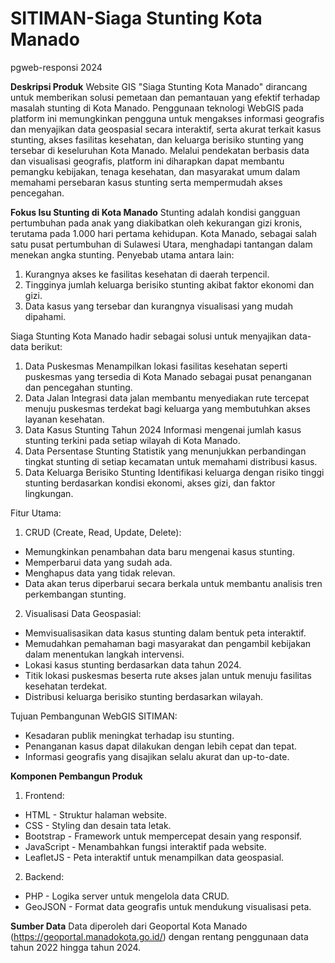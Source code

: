 # SITIMAN-Siaga Stunting Kota Manado
pgweb-responsi 2024

**Deskripsi Produk**
Website GIS "Siaga Stunting Kota Manado" dirancang untuk memberikan solusi pemetaan dan pemantauan yang efektif terhadap masalah stunting di Kota Manado. Penggunaan teknologi WebGIS pada platform ini memungkinkan pengguna untuk mengakses informasi geografis dan menyajikan data geospasial secara interaktif, serta akurat terkait kasus stunting, akses fasilitas kesehatan, dan keluarga berisiko stunting yang tersebar di keseluruhan Kota Manado. Melalui pendekatan berbasis data dan visualisasi geografis, platform ini diharapkan dapat membantu pemangku kebijakan, tenaga kesehatan, dan masyarakat umum dalam memahami persebaran kasus stunting serta mempermudah akses pencegahan.

**Fokus Isu Stunting di Kota Manado**
Stunting adalah kondisi gangguan pertumbuhan pada anak yang diakibatkan oleh kekurangan gizi kronis, terutama pada 1.000 hari pertama kehidupan. Kota Manado, sebagai salah satu pusat pertumbuhan di Sulawesi Utara, menghadapi tantangan dalam menekan angka stunting. Penyebab utama antara lain:
1. Kurangnya akses ke fasilitas kesehatan di daerah terpencil.
2. Tingginya jumlah keluarga berisiko stunting akibat faktor ekonomi dan gizi.
3. Data kasus yang tersebar dan kurangnya visualisasi yang mudah dipahami.

Siaga Stunting Kota Manado hadir sebagai solusi untuk menyajikan data-data berikut:
1. Data Puskesmas
   Menampilkan lokasi fasilitas kesehatan seperti puskesmas yang tersedia di Kota Manado sebagai pusat penanganan dan pencegahan stunting.
2. Data Jalan
   Integrasi data jalan membantu menyediakan rute tercepat menuju puskesmas terdekat bagi keluarga yang membutuhkan akses layanan kesehatan.
3. Data Kasus Stunting Tahun 2024
   Informasi mengenai jumlah kasus stunting terkini pada setiap wilayah di Kota Manado.
4. Data Persentase Stunting
   Statistik yang menunjukkan perbandingan tingkat stunting di setiap kecamatan untuk memahami distribusi kasus.
5. Data Keluarga Berisiko Stunting
   Identifikasi keluarga dengan risiko tinggi stunting berdasarkan kondisi ekonomi, akses gizi, dan faktor lingkungan.

Fitur Utama:
1. CRUD (Create, Read, Update, Delete):
- Memungkinkan penambahan data baru mengenai kasus stunting.
- Memperbarui data yang sudah ada.
- Menghapus data yang tidak relevan.
- Data akan terus diperbarui secara berkala untuk membantu analisis tren perkembangan stunting.

2. Visualisasi Data Geospasial:
- Memvisualisasikan data kasus stunting dalam bentuk peta interaktif.
- Memudahkan pemahaman bagi masyarakat dan pengambil kebijakan dalam menentukan langkah intervensi.
- Lokasi kasus stunting berdasarkan data tahun 2024.
- Titik lokasi puskesmas beserta rute akses jalan untuk menuju fasilitas kesehatan terdekat.
- Distribusi keluarga berisiko stunting berdasarkan wilayah.

Tujuan Pembangunan WebGIS SITIMAN:
- Kesadaran publik meningkat terhadap isu stunting.
- Penanganan kasus dapat dilakukan dengan lebih cepat dan tepat.
- Informasi geografis yang disajikan selalu akurat dan up-to-date.

**Komponen Pembangun Produk**
1. Frontend:
- HTML - Struktur halaman website.
- CSS - Styling dan desain tata letak.
- Bootstrap - Framework untuk mempercepat desain yang responsif.
- JavaScript - Menambahkan fungsi interaktif pada website.
- LeafletJS - Peta interaktif untuk menampilkan data geospasial.

2. Backend:
- PHP - Logika server untuk mengelola data CRUD.
- GeoJSON - Format data geografis untuk mendukung visualisasi peta.

**Sumber Data**
Data diperoleh dari Geoportal Kota Manado (https://geoportal.manadokota.go.id/) dengan rentang penggunaan data tahun 2022 hingga tahun 2024.


